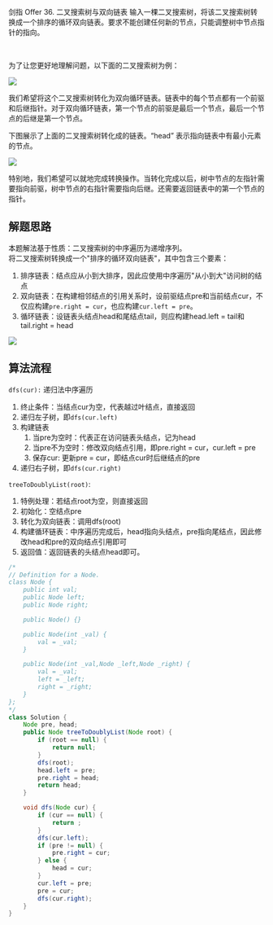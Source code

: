 剑指 Offer 36. 二叉搜索树与双向链表
输入一棵二叉搜索树，将该二叉搜索树转换成一个排序的循环双向链表。要求不能创建任何新的节点，只能调整树中节点指针的指向。

 

为了让您更好地理解问题，以下面的二叉搜索树为例：

<img src="https://assets.leetcode.com/uploads/2018/10/12/bstdlloriginalbst.png">

我们希望将这个二叉搜索树转化为双向循环链表。链表中的每个节点都有一个前驱和后继指针。对于双向循环链表，第一个节点的前驱是最后一个节点，最后一个节点的后继是第一个节点。

下图展示了上面的二叉搜索树转化成的链表。“head” 表示指向链表中有最小元素的节点。

<img src="https://assets.leetcode.com/uploads/2018/10/12/bstdllreturndll.png">

特别地，我们希望可以就地完成转换操作。当转化完成以后，树中节点的左指针需要指向前驱，树中节点的右指针需要指向后继。还需要返回链表中的第一个节点的指针。

## 解题思路
本题解法基于性质：二叉搜索树的中序遍历为递增序列。<br>
将二叉搜索树转换成一个"排序的循环双向链表"，其中包含三个要素：
1. 排序链表：结点应从小到大排序，因此应使用中序遍历"从小到大"访问树的结点
2. 双向链表：在构建相邻结点的引用关系时，设前驱结点pre和当前结点cur，不仅应构建`pre.right = cur`，也应构建`cur.left = pre`。
3. 循环链表：设链表头结点head和尾结点tail，则应构建head.left = tail和tail.right = head
<img src="https://pic.leetcode-cn.com/1599401091-PKIjds-Picture1.png">

## 算法流程
`dfs(cur):` 递归法中序遍历
1. 终止条件：当结点cur为空，代表越过叶结点，直接返回
2. 递归左子树，即`dfs(cur.left)`
3. 构建链表
    1. 当pre为空时：代表正在访问链表头结点，记为head
    2. 当pre不为空时：修改双向结点引用，即pre.right = cur，cur.left = pre
    3. 保存cur: 更新pre = cur，即结点cur时后继结点的pre
4. 递归右子树，即`dfs(cur.right)`

`treeToDoublyList(root)`:
1. 特例处理：若结点root为空，则直接返回
2. 初始化：空结点pre
3. 转化为双向链表：调用dfs(root)
4. 构建循环链表：中序遍历完成后，head指向头结点，pre指向尾结点，因此修改head和pre的双向结点引用即可
5. 返回值：返回链表的头结点head即可。
```java
/*
// Definition for a Node.
class Node {
    public int val;
    public Node left;
    public Node right;

    public Node() {}

    public Node(int _val) {
        val = _val;
    }

    public Node(int _val,Node _left,Node _right) {
        val = _val;
        left = _left;
        right = _right;
    }
};
*/
class Solution {
    Node pre, head;
    public Node treeToDoublyList(Node root) {
        if (root == null) {
            return null;
        }
        dfs(root);
        head.left = pre;
        pre.right = head;
        return head;
    }

    void dfs(Node cur) {
        if (cur == null) {
            return ;
        }
        dfs(cur.left);
        if (pre != null) {
            pre.right = cur;
        } else {
            head = cur;
        }
        cur.left = pre;
        pre = cur;
        dfs(cur.right);
    }
}
```
